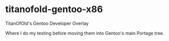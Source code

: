 titanofold-gentoo-x86
=====================

TitanOfOld's Gentoo Developer Overlay

Where I do my testing before moving them into Gentoo's main Portage tree.
